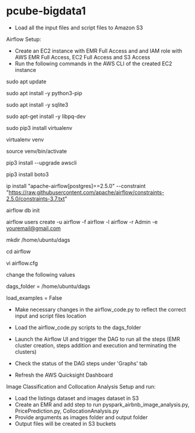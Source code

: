 # pcube-bigdata1

- Load all the input files and script files to Amazon S3

Airflow Setup:
- Create an EC2 instance with EMR Full Access and and IAM role with AWS EMR Full Access, EC2 Full Access and S3 Access
- Run the following commands in the AWS CLI of the created EC2 instance

sudo apt update

sudo apt install -y python3-pip

sudo apt install -y sqlite3

sudo apt-get install -y libpq-dev

sudo pip3 install virtualenv 

virtualenv venv 

source venv/bin/activate

pip3 install --upgrade awscli

pip3 install boto3

ip install "apache-airflow[postgres]==2.5.0" --constraint "https://raw.githubusercontent.com/apache/airflow/constraints-2.5.0/constraints-3.7.txt"

airflow db init

airflow users create -u airflow -f airflow -l airflow -r Admin -e youremail@gmail.com

mkdir /home/ubuntu/dags

cd airflow

vi airflow.cfg

change the following values

dags_folder = /home/ubuntu/dags

load_examples = False


- Make necessary changes in the airflow_code.py to reflect the correct input and script files location
- Load the airflow_code.py scripts to the dags_folder
- Launch the Airflow UI and trigger the DAG to run all the steps (EMR cluster creation, steps addition and execution and terminating the clusters)
- Check the status of the DAG steps under 'Graphs' tab

- Refresh the AWS Quicksight Dashboard

Image Classification and Collocation Analysis Setup and run:
- Load the listings dataset and images dataset in S3
- Create an EMR and add step to run pyspark_airbnb_image_analysis.py, PricePrediction.py, CollocationAnalysis.py
- Provide arguments as images folder and output folder
- Output files will be created in S3 buckets
